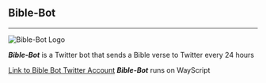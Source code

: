 ## Bible-Bot

---

![Bible-Bot Logo](https://encrypted-tbn0.gstatic.com/images?q=tbn%3AANd9GcS-HKfKr0B44cPOAR1c9JapJ-rDZ92JcDLVhg&usqp=CAU)

**_Bible-Bot_** is a Twitter bot that sends a Bible verse to Twitter every 24 hours

[Link to Bible Bot Twitter Account](https://twitter.com/BibleBot365)
**_Bible-Bot_** runs on WayScript 
